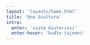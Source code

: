```yaml
---
layout: 'layouts/home.html'
title: 'Una Scultura'
intro:
  enter: 'siate misteriosi'
  enter-hover: 'buďte tajemní'
---
```

